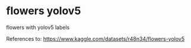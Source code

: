 # flowers yolov5
flowers with yolov5 labels

References to: https://www.kaggle.com/datasets/r48n34/flowers-yolov5 
